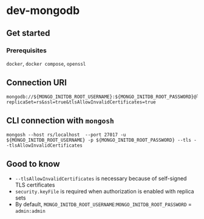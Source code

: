 # dev-mongodb

## Get started
### Prerequisites
`docker`, `docker compose`, `openssl`

## Connection URI
```
mongodb://${MONGO_INITDB_ROOT_USERNAME}:${MONGO_INITDB_ROOT_PASSWORD}@localhost:27017/?replicaSet=rs&ssl=true&tlsAllowInvalidCertificates=true
```

## CLI connection with `mongosh`
```shell
mongosh --host rs/localhost  --port 27017 -u ${MONGO_INITDB_ROOT_USERNAME} -p ${MONGO_INITDB_ROOT_PASSWORD} --tls --tlsAllowInvalidCertificates
```

## Good to know
- `--tlsAllowInvalidCertificates` is necessary because of self-signed TLS certificates
- `security.keyFile` is required when authorization is enabled with replica sets
- By default, `MONGO_INITDB_ROOT_USERNAME`:`MONGO_INITDB_ROOT_PASSWORD` = `admin:admin`
